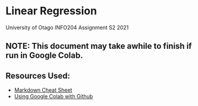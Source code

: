 # Linear Regression
University of Otago INFO204 Assignment S2 2021
## NOTE: This document may take awhile to finish if run in Google Colab.
## Resources Used:
- [Markdown Cheat Sheet](https://www.markdownguide.org/cheat-sheet/)
- [Using Google Colab with Github](https://colab.research.google.com/github/googlecolab/colabtools/blob/master/notebooks/colab-github-demo.ipynb#scrollTo=K-NVg7RjyeTk)
